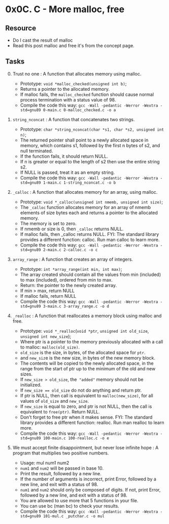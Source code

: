 # 0x0C. C - More malloc, free


## Resource


- Do I cast the result of malloc
- Read this post malloc and free it's from the concept page.


## Tasks


0. Trust no one : A function that allocates memory using malloc.

    - Prototype: `void *malloc_checked(unsigned int b)`;
    - Returns a pointer to the allocated memory.
    - If malloc fails, the `malloc_checked` function should cause normal process termination with a status value of 98.
    - Compile the code this way: `gcc -Wall -pedantic -Werror -Wextra -std=gnu89 0-main.c 0-malloc_checked.c -o a`

1. `string_nconcat` : A function that concatenates two strings.

    - Prototype: `char *string_nconcat(char *s1, char *s2, unsigned int n)`;
    - The returned pointer shall point to a newly allocated space in memory, which contains s1, followed by the first n bytes of s2, and null terminated.
    - If the function fails, it should return NULL.
    - If n is greater or equal to the length of s2 then use the entire string s2.
    - If NULL is passed, treat it as an empty string.
    - Compile the code this way: `gcc -Wall -pedantic -Werror -Wextra -std=gnu89 1-main.c 1-string_nconcat.c -o b`

2. `_calloc` : A function that allocates memory for an array, using malloc.

    - Prototype: `void *_calloc(unsigned int nmemb, unsigned int size)`;
    - The `_calloc` function allocates memory for an array of nmemb elements of size bytes each and returns a pointer to the allocated memory.
    - The memory is set to zero.
    - If nmemb or size is 0, then `_calloc` returns NULL.
    - If malloc fails, then _calloc returns NULL.
FYI: The standard library provides a different function: calloc. Run man calloc to learn more.
    - Compile the code this way: `gcc -Wall -pedantic -Werror -Wextra -std=gnu89 2-main.c 2-calloc.c -o c`

3. `array_range` : A function that creates an array of integers.

    - Prototype: `int *array_range(int min, int max)`;
    - The array created should contain all the values from min (included) to max (included), ordered from min to max.
    - Return: the pointer to the newly created array.
    - If min > max, return NULL
    - If malloc fails, return NULL
    - Compile the code this way: `gcc -Wall -pedantic -Werror -Wextra -std=gnu89 3-main.c 3-array_range.c -o d`

4. `_realloc` : A function that reallocates a memory block using malloc and free.

    - Prototype: `void *_realloc`(`void *ptr`, `unsigned int old_size`, `unsigned int new_size`);
    - Where ptr is a pointer to the memory previously allocated with a call to malloc: `malloc(old_size)`.
    - `old_size` is the size, in bytes, of the allocated space for `ptr`.
    - and `new_siz`e is the new size, in bytes of the new memory block.
    - The contents will be copied to the newly allocated space, in the range from the start of ptr up to the minimum of the old and new sizes.
    - If `new_size > old_size`, the` "added"` memory should not be initialized.
    - If `new_size == old_size` do not do anything and return ptr.
    - If ptr is NULL, then call is equivalent to `malloc(new_size)`, for all values of `old_size` and `new_size`.
    - If `new_size` is equal to zero, and ptr is not NULL, then the call is equivalent to `free(ptr)`. Return NULL.
    - Don't forget to free ptr when it makes sense.
FYI: The standard library provides a different function: realloc. Run man realloc to learn more.
    - Compile the code this way: `gcc -Wall -pedantic -Werror -Wextra -std=gnu89 100-main.c 100-realloc.c -o e`

5. We must accept finite disappointment, but never lose infinite hope : A program that multiplies two positive numbers.

    - Usage: mul num1 num2
    - `num1` and `num2` will be passed in base 10.
    - Print the result, followed by a new line.
    - If the number of arguments is incorrect, print Error, followed by a new line, and exit with a status of 98.
    - `num1` and `num2` should only be composed of digits. If not, print Error, followed by a new line, and exit with a status of 98.
    - You are allowed to use more that 5 functions in your file.
    - You can use bc (man bc) to check your results.
    - Compile the code this way: `gcc -Wall -pedantic -Werror -Wextra -std=gnu89 101-mul.c _putchar.c -o mul`
